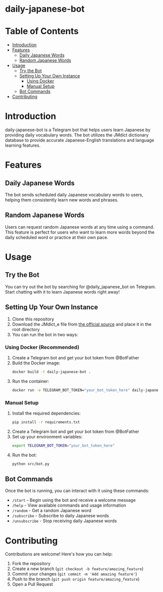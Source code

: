 # daily-japanese-bot

# Table of Contents
- [Introduction](#introduction)
- [Features](#features)
  - [Daily Japanese Words](#daily-japanese-words)
  - [Random Japanese Words](#random-japanese-words)
- [Usage](#usage)
  - [Try the Bot](#try-the-bot)
  - [Setting Up Your Own Instance](#setting-up-your-own-instance)
    - [Using Docker](#using-docker-recommended)
    - [Manual Setup](#manual-setup)
  - [Bot Commands](#bot-commands)
- [Contributing](#contributing)

# Introduction
daily-japanese-bot is a Telegram bot that helps users learn Japanese by providing daily vocabulary words. The bot utilizes the JMdict dictionary database to provide accurate Japanese-English translations and language learning features.

# Features

## Daily Japanese Words
The bot sends scheduled daily Japanese vocabulary words to users, helping them consistently learn new words and phrases.

## Random Japanese Words
Users can request random Japanese words at any time using a command. This feature is perfect for users who want to learn more words beyond the daily scheduled word or practice at their own pace.

# Usage

## Try the Bot
You can try out the bot by searching for @daily_japanese_bot on Telegram. Start chatting with it to learn Japanese words right away!

## Setting Up Your Own Instance
1. Clone this repository
2. Download the JMdict_e file from [the official source](https://www.edrdg.org/wiki/index.php/JMdict-EDICT_Dictionary_Project) and place it in the root directory
3. You can run the bot in two ways:

### Using Docker (Recommended)
1. Create a Telegram bot and get your bot token from @BotFather
2. Build the Docker image:
   ```bash
   docker build -t daily-japanese-bot .
   ```
3. Run the container:
   ```bash
   docker run -e TELEGRAM_BOT_TOKEN="your_bot_token_here" daily-japanese-bot
   ```

### Manual Setup
1. Install the required dependencies:
   ```bash
   pip install -r requirements.txt
   ```
2. Create a Telegram bot and get your bot token from @BotFather
3. Set up your environment variables:
   ```bash
   export TELEGRAM_BOT_TOKEN="your_bot_token_here"
   ```
4. Run the bot:
   ```bash
   python src/bot.py
   ```

## Bot Commands
Once the bot is running, you can interact with it using these commands:
- `/start` - Begin using the bot and receive a welcome message
- `/help` - View available commands and usage information
- `/random` - Get a random Japanese word
- `/subscribe` - Subscribe to daily Japanese words
- `/unsubscribe` - Stop receiving daily Japanese words

# Contributing
Contributions are welcome! Here's how you can help:

1. Fork the repository
2. Create a new branch (`git checkout -b feature/amazing_feature`)
3. Commit your changes (`git commit -m 'Add amazing feature'`)
4. Push to the branch (`git push origin feature/amazing_feature`)
5. Open a Pull Request
